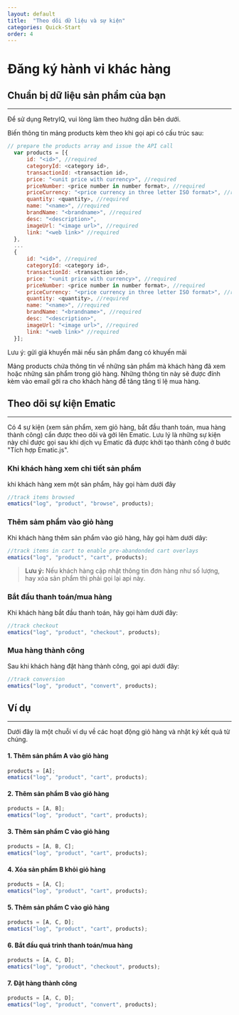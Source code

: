 ```yaml
---
layout: default
title:  "Theo dõi dữ liệu và sự kiện"
categories: Quick-Start
order: 4
---
```


# Đăng ký hành vi khác hàng

## Chuẩn bị dữ liệu sản phẩm của bạn
---
Để sử dụng RetryIQ, vui lòng làm theo hướng dẫn bên dưới.

Biến thông tin mảng products kèm theo khi gọi api có cấu trúc sau:

```js
// prepare the products array and issue the API call
  var products = [{
      id: "<id>", //required
      categoryId: <category id>,
      transactionId: <transaction id>,
      price: "<unit price with currency>", //required
      priceNumber: <price number in number format>, //required
      priceCurrency: "<price currency in three letter ISO format>", //required
      quantity: <quantity>, //required
      name: "<name>", //required
      brandName: "<brandname>", //required
      desc: "<description>",
      imageUrl: "<image url>", //required
      link: "<web link>" //required
  },
  ...
  {
      id: "<id>", //required
      categoryId: <category id>,
      transactionId: <transaction id>,
      price: "<unit price with currency>", //required
      priceNumber: <price number in number format>, //required
      priceCurrency: "<price currency in three letter ISO format>", //required
      quantity: <quantity>, //required
      name: "<name>", //required
      brandName: "<brandname>", //required
      desc: "<description>",
      imageUrl: "<image url>", //required
      link: "<web link>" //required
  }];
```

Lưu ý: gửi giá khuyến mãi nếu sản phẩm đang có khuyến mãi

Mảng products chứa thông tin về những sản phẩm mà khách hàng đã xem hoặc những sản phẩm trong giỏ hàng. Những thông tin này sẽ được đính kèm vào email gởi ra cho khách hàng để tăng tăng tỉ lệ mua hàng.

## Theo dõi sự kiện Ematic
---
Có 4 sự kiện (xem sản phẩm, xem giỏ hàng, bắt đầu thanh toán, mua hàng thành công) cần được theo dõi và gởi lên Ematic. Lưu lý là những sự kiện này chỉ được gọi sau khi dịch vụ Ematic đã được khởi tạo thành công ở bước "Tích hợp Ematic.js".

### Khi khách hàng xem chi tiết sản phẩm
khi khách hàng xem một sản phẩm, hãy gọi hàm dưới đây

```js
//track items browsed
ematics("log", "product", "browse", products);
```
### Thêm sảm phẩm vào giỏ hàng
Khi khách hàng thêm sản phẩm vào giỏ hàng, hãy gọi hàm dưới dây:

```js
//track items in cart to enable pre-abandonded cart overlays
ematics("log", "product", "cart", products);
```
> __Lưu ý:__ Nếu khách hàng cập nhật thông tin đơn hàng như số lượng, hay xóa sản phẩm thì phải gọi lại api này.

### Bắt đầu thanh toán/mua hàng
Khi khách hàng bắt đầu thanh toán, hãy gọi hàm dưới đây:

```js
//track checkout
ematics("log", "product", "checkout", products);
```
### Mua hàng thành công
Sau khi khách hàng đặt hàng thành công, gọi api dưới đây:

```js
//track conversion
ematics("log", "product", "convert", products);
```


## Ví dụ
---
Dưới đây là một chuỗi ví dụ về các hoạt động giỏ hàng và nhật ký kết quả từ chúng.

#### 1. Thêm sản phẩm A vào giỏ hàng
```js
products = [A];
ematics("log", "product", "cart", products);
```
#### 2. Thêm sản phẩm B vào giỏ hàng
```js
products = [A, B];
ematics("log", "product", "cart", products);
```
#### 3. Thêm sản phẩm C vào giỏ hàng
```js
products = [A, B, C];
ematics("log", "product", "cart", products);
```
#### 4. Xóa sản phẩm B khỏi giỏ hàng
```js
products = [A, C];
ematics("log", "product", "cart", products);
```
#### 5. Thêm sản phẩm C vào giỏ hàng
```js
products = [A, C, D];
ematics("log", "product", "cart", products);
```
#### 6. Bắt đầu quá trình thanh toán/mua hàng
```js
products = [A, C, D];
ematics("log", "product", "checkout", products);
```
#### 7. Đặt hàng thành công
```js
products = [A, C, D];
ematics("log", "product", "convert", products);
```